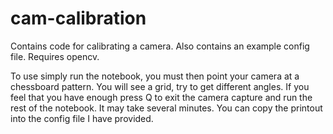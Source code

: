 # cam-calibration
Contains code for calibrating a camera. Also contains an example config file. Requires opencv.

To use simply run the notebook, you must then point your camera at a chessboard pattern. You will see a grid, try to get different angles. If you feel that you have enough press Q to exit the camera capture and run the rest of the notebook. It may take several minutes. You can copy the printout into the config file I have provided.   
